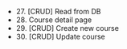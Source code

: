 <ul>
<li>27. [CRUD] Read from DB</li>
<li>28. Course detail page</li>
<li>29. [CRUD] Create new course</li>
<li>30. [CRUD] Update course</li>
</ul>
